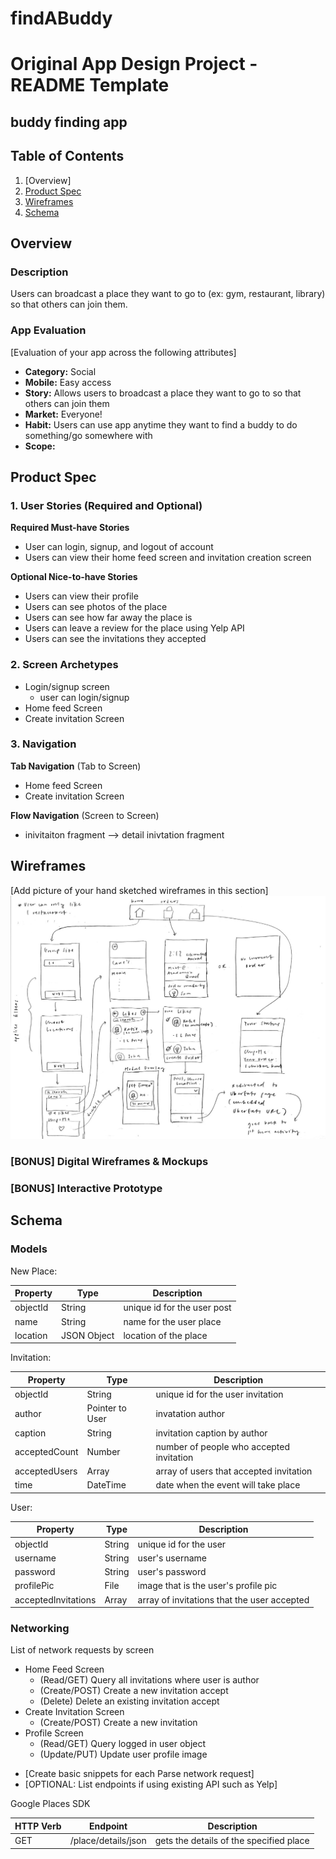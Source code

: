 # findABuddy

Original App Design Project - README Template
===

## buddy finding app

## Table of Contents
1. [Overview]
1. [Product Spec](#Product-Spec)
1. [Wireframes](#Wireframes)
2. [Schema](#Schema)

## Overview
### Description
Users can broadcast a place they want to go to (ex: gym, restaurant, library) so that others can join them.

### App Evaluation
[Evaluation of your app across the following attributes]
- **Category:** Social
- **Mobile:** Easy access
- **Story:** Allows users to broadcast a place they want to go to so that others can join them
- **Market:** Everyone!
- **Habit:** Users can use app anytime they want to find a buddy to do something/go somewhere with
- **Scope:** 

## Product Spec

### 1. User Stories (Required and Optional)

**Required Must-have Stories**

* User can login, signup, and logout of account
* Users can view their home feed screen and invitation creation screen

**Optional Nice-to-have Stories**

* Users can view their profile
* Users can see photos of the place
* Users can see how far away the place is
* Users can leave a review for the place using Yelp API
* Users can see the invitations they accepted

### 2. Screen Archetypes

* Login/signup screen
   * user can login/signup
* Home feed Screen
* Create invitation Screen

### 3. Navigation

**Tab Navigation** (Tab to Screen)

* Home feed Screen
* Create invitation Screen

**Flow Navigation** (Screen to Screen)

* inivitaiton fragment --> detail inivtation fragment


## Wireframes
[Add picture of your hand sketched wireframes in this section]
<img src="wireframe.jpg" width=1000>

### [BONUS] Digital Wireframes & Mockups

### [BONUS] Interactive Prototype

## Schema
### Models

New Place:

| Property | Type | Description |
| -------- | ------ | --------------------------- |
| objectId | String | unique id for the user post |
| name | String | name for the user place |
| location | JSON Object | location of the place |

Invitation:

| Property | Type | Description |
| -------- | ------ | --------------------------- |
| objectId | String | unique id for the user invitation |
| author | Pointer to User | invatation author |
| caption | String | invitation caption by author |
| acceptedCount | Number | number of people who accepted invitation |
| acceptedUsers | Array | array of users that accepted invitation |
| time | DateTime | date when the event will take place |

User:

| Property | Type | Description |
| -------- | ------ | --------------------------- |
| objectId | String | unique id for the user |
| username | String | user's username |
| password | String | user's password |
| profilePic | File | image that is the user's profile pic |
| acceptedInvitations | Array | array of invitations that the user accepted |

### Networking
List of network requests by screen
* Home Feed Screen
   * (Read/GET) Query all invitations where user is author
   * (Create/POST) Create a new invitation accept
   * (Delete) Delete an existing invitation accept
* Create Invitation Screen
   * (Create/POST) Create a new invitation
* Profile Screen
   * (Read/GET) Query logged in user object
   * (Update/PUT) Update user profile image
  
- [Create basic snippets for each Parse network request]
- [OPTIONAL: List endpoints if using existing API such as Yelp]

Google Places SDK

| HTTP Verb | Endpoint | Description
| --------- | -------- | ------------|
| GET | /place/details/json | gets the details of the specified place |
